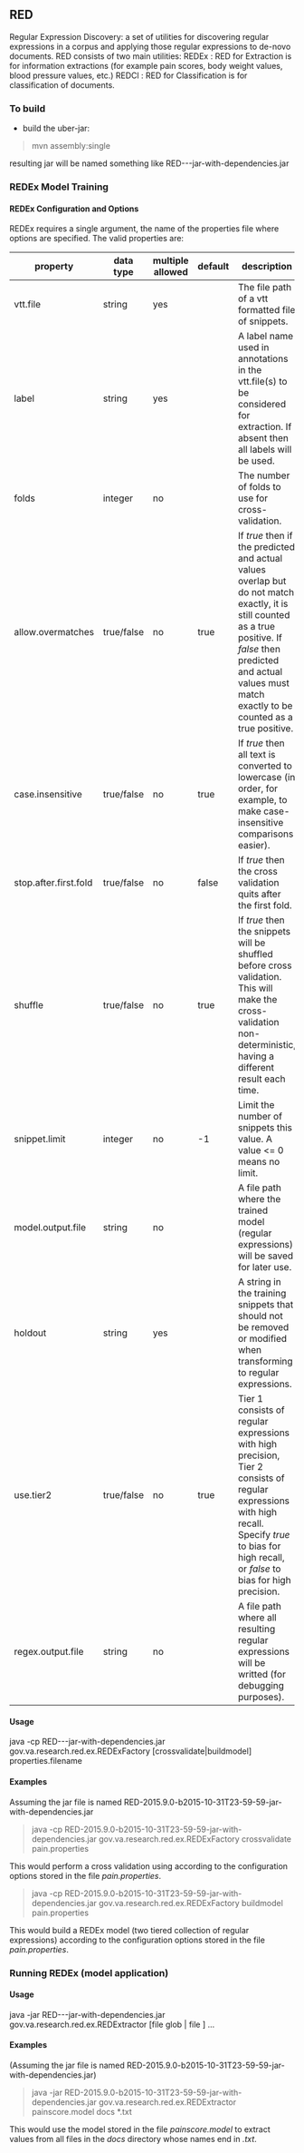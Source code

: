 ## RED

Regular Expression Discovery: a set of utilities for discovering regular expressions in a corpus and applying those regular expressions to de-novo documents.
RED consists of two main utilities:
	REDEx : RED for Extraction is for information extractions (for example pain scores, body weight values, blood pressure values, etc.)
	REDCl : RED for Classification is for classification of documents.

### To build
* build the uber-jar:

> mvn assembly:single

resulting jar will be named something like RED-<version>-<build number>-jar-with-dependencies.jar

### REDEx Model Training

#### REDEx Configuration and Options

REDEx requires a single argument, the name of the properties file where options are specified. The valid properties are:

| property              | data type  | multiple allowed | default | description
|-----------------------|------------|------------------|---------|------------
| vtt.file              | string     | yes              |         | The file path of a vtt formatted file of snippets.
| label                 | string     | yes              |         | A label name used in annotations in the vtt.file(s) to be considered for extraction. If absent then all labels will be used. |
| folds                 | integer    | no               |         | The number of folds to use for cross-validation.
| allow.overmatches     | true/false | no               | true    | If *true* then if the predicted and actual values overlap but do not match exactly, it is still counted as a true positive. If *false* then predicted and actual values must match exactly to be counted as a true positive.
| case.insensitive      | true/false | no               | true    | If *true* then all text is converted to lowercase (in order, for example, to make case-insensitive comparisons easier).|
| stop.after.first.fold | true/false | no               | false   | If *true* then the cross validation quits after the first fold.
| shuffle               | true/false | no               | true    | If *true* then the snippets will be shuffled before cross validation. This will make the cross-validation non-deterministic, having a different result each time.|
| snippet.limit         | integer    | no               | -1      | Limit the number of snippets this value. A value <= 0 means no limit.
| model.output.file     | string     | no               |         | A file path where the trained model (regular expressions) will be saved for later use.
| holdout               | string     | yes              |         | A string in the training snippets that should not be removed or modified when transforming to regular expressions.
| use.tier2             | true/false | no               | true    | Tier 1 consists of regular expressions with high precision, Tier 2 consists of regular expressions with high recall. Specify *true* to bias for high recall, or *false* to bias for high precision.
| regex.output.file     | string     | no               |         | A file path where all resulting regular expressions will be writted (for debugging purposes).

#### Usage

java -cp RED-<version>-<build number>-jar-with-dependencies.jar gov.va.research.red.ex.REDExFactory [crossvalidate|buildmodel] properties.filename

#### Examples

Assuming the jar file is named RED-2015.9.0-b2015-10-31T23-59-59-jar-with-dependencies.jar

> java -cp RED-2015.9.0-b2015-10-31T23-59-59-jar-with-dependencies.jar gov.va.research.red.ex.REDExFactory crossvalidate pain.properties

This would perform a cross validation using according to the configuration options stored in the file *pain.properties*.

> java -cp RED-2015.9.0-b2015-10-31T23-59-59-jar-with-dependencies.jar gov.va.research.red.ex.REDExFactory buildmodel pain.properties

This would build a REDEx model (two tiered collection of regular expressions) according to the configuration options stored in the file *pain.properties*.

### Running REDEx (model application)

#### Usage

java -jar RED-<version>-<build number>-jar-with-dependencies.jar gov.va.research.red.ex.REDExtractor <REDEx model file> <file dir> [file glob | file ] ...

#### Examples 

(Assuming the jar file is named RED-2015.9.0-b2015-10-31T23-59-59-jar-with-dependencies.jar)

> java -jar RED-2015.9.0-b2015-10-31T23-59-59-jar-with-dependencies.jar gov.va.research.red.ex.REDExtractor painscore.model docs *.txt

This would use the model stored in the file *painscore.model* to extract values from all files in the *docs* directory whose names end in *.txt*.
